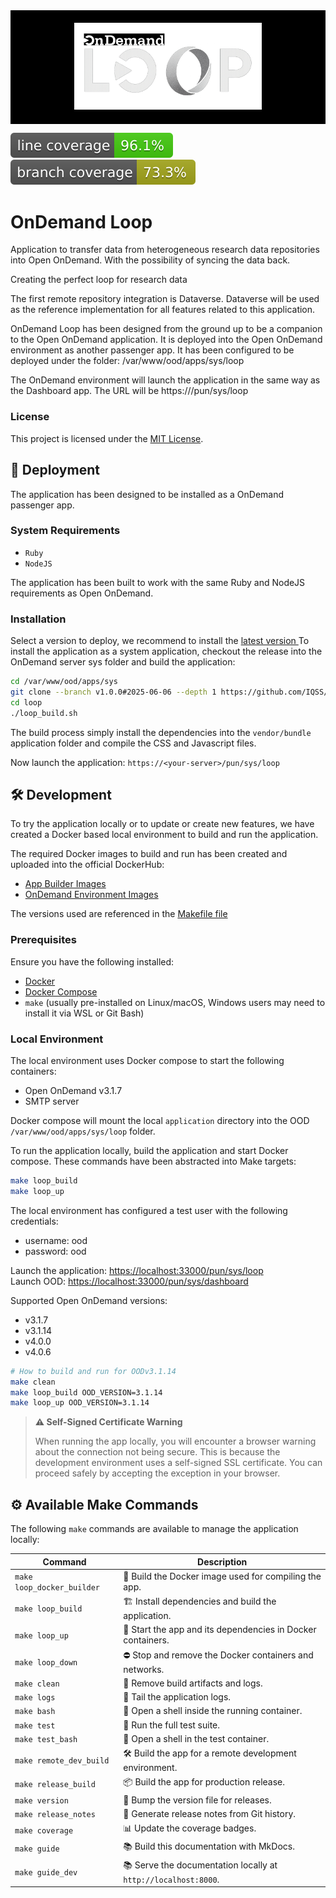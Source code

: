 <div style="width: 100%; background-color: black; padding: 20px 0; text-align: center;">
  <img src="docs/guide/content/assets/banner.png" alt="OnDemand Loop Logo" style="max-width: 300px;">
</div>

![Line coverage](docs/badges/coverage-line.svg)
![Branch coverage](docs/badges/coverage-branch.svg)

# OnDemand Loop

Application to transfer data from heterogeneous research data repositories into Open OnDemand. With the possibility of syncing the data back.

Creating the perfect loop for research data

The first remote repository integration is Dataverse.
Dataverse will be used as the reference implementation for all features related to this application.

OnDemand Loop has been designed from the ground up to be a companion to the Open OnDemand application.
It is deployed into the Open OnDemand environment as another passenger app.
It has been configured to be deployed under the folder: /var/www/ood/apps/sys/loop

The OnDemand environment will launch the application in the same way as the Dashboard app.
The URL will be https://<ood-server>/pun/sys/loop

### License

This project is licensed under the [MIT License](LICENSE).

## 🚀 Deployment
The application has been designed to be installed as a OnDemand passenger app.

### System Requirements
- `Ruby`
- `NodeJS`

The application has been built to work with the same Ruby and NodeJS requirements as Open OnDemand.

### Installation
Select a version to deploy, we recommend to install the [latest version ](https://github.com/IQSS/ondemand-loop/releases/latest)
To install the application as a system application, checkout the release into the OnDemand server sys folder and build the application:

```bash
cd /var/www/ood/apps/sys
git clone --branch v1.0.0#2025-06-06 --depth 1 https://github.com/IQSS/ondemand-loop.git loop
cd loop
./loop_build.sh
```

The build process simply install the dependencies into the `vendor/bundle` application folder and compile the CSS and Javascript files.

Now launch the application: `https://<your-server>/pun/sys/loop`

## 🛠️ Development
To try the application locally or to update or create new features,
we have created a Docker based local environment to build and run the application.

The required Docker images to build and run has been created and uploaded into the official DockerHub:
 - [App Builder Images](https://hub.docker.com/r/hmdc/ondemand-loop/tags)
 - [OnDemand Environment Images](https://hub.docker.com/r/hmdc/sid-ood/tags)

The versions used are referenced in the [Makefile file](./tools/make/ood_versions.mk)

### Prerequisites
Ensure you have the following installed:
- [Docker](https://www.docker.com/)
- [Docker Compose](https://docs.docker.com/compose/)
- `make` (usually pre-installed on Linux/macOS, Windows users may need to install it via WSL or Git Bash)

### Local Environment
The local environment uses Docker compose to start the following containers:
 - Open OnDemand v3.1.7
 - SMTP server

Docker compose will mount the local `application` directory into the OOD `/var/www/ood/apps/sys/loop` folder.

To run the application locally, build the application and start Docker compose.
These commands have been abstracted into Make targets:
  ```sh
  make loop_build
  make loop_up
  ```

The local environment has configured a test user with the following credentials:
 - username: ood
 - password: ood

Launch the application: [https://localhost:33000/pun/sys/loop](https://localhost:33000/pun/sys/loop)  
Launch OOD: [https://localhost:33000/pun/sys/dashboard](https://localhost:33000/pun/sys/dashboard)

Supported Open OnDemand versions:
 - v3.1.7
 - v3.1.14
 - v4.0.0
 - v4.0.6

  ```sh
  # How to build and run for OODv3.1.14
  make clean
  make loop_build OOD_VERSION=3.1.14
  make loop_up OOD_VERSION=3.1.14
  ```

> **⚠️ Self-Signed Certificate Warning**
>
> When running the app locally, you will encounter a browser warning about the connection not being secure.
> This is because the development environment uses a self-signed SSL certificate.
> You can proceed safely by accepting the exception in your browser.


## ⚙️ Available Make Commands

The following `make` commands are available to manage the application locally:

| Command                  | Description                                                    |
|--------------------------|----------------------------------------------------------------|
| `make loop_docker_builder` | 🐳 Build the Docker image used for compiling the app.          |
| `make loop_build`          | 🏗️ Install dependencies and build the application.            |
| `make loop_up`             | 🚀 Start the app and its dependencies in Docker containers.    |
| `make loop_down`           | ⛔ Stop and remove the Docker containers and networks.          |
| `make clean`               | 🧹 Remove build artifacts and logs.                            |
| `make logs`                | 📜 Tail the application logs.                                  |
| `make bash`                | 🐚 Open a shell inside the running container.                  |
| `make test`                | 🧪 Run the full test suite.                                    |
| `make test_bash`           | 🔬 Open a shell in the test container.                         |
| `make remote_dev_build`    | 🛠️ Build the app for a remote development environment.        |
| `make release_build`       | 📦 Build the app for production release.                       |
| `make version`             | 🔖 Bump the version file for releases.                         |
| `make release_notes`       | 📝 Generate release notes from Git history.                    |
| `make coverage`            | 📊 Update the coverage badges.                                 |
| `make guide`               | 📚 Build this documentation with MkDocs.                       |
| `make guide_dev`           | 📚 Serve the documentation locally at `http://localhost:8000`. |





